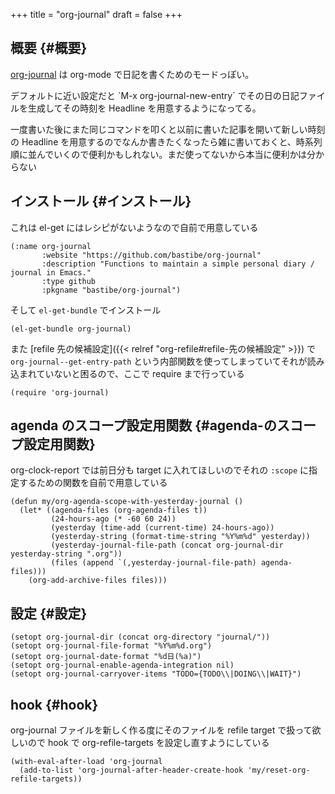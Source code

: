 +++
title = "org-journal"
draft = false
+++

## 概要 {#概要}

[org-journal](https://github.com/bastibe/org-journal) は org-mode で日記を書くためのモードっぽい。

デフォルトに近い設定だと
\`M-x org-journal-new-entry\` でその日の日記ファイルを生成してその時刻を Headline を用意するようになってる。

一度書いた後にまた同じコマンドを叩くと以前に書いた記事を開いて新しい時刻の Headline を用意するのでなんか書きたくなったら雑に書いておくと、時系列順に並んでいくので便利かもしれない。まだ使ってないから本当に便利かは分からない


## インストール {#インストール}

これは el-get にはレシピがないようなので自前で用意している

```emacs-lisp
(:name org-journal
       :website "https://github.com/bastibe/org-journal"
       :description "Functions to maintain a simple personal diary / journal in Emacs."
       :type github
       :pkgname "bastibe/org-journal")
```

そして `el-get-bundle` でインストール

```emacs-lisp
(el-get-bundle org-journal)
```

また [refile 先の候補設定]({{< relref "org-refile#refile-先の候補設定" >}}) で `org-journal--get-entry-path` という内部関数を使ってしまっていてそれが読み込まれていないと困るので、ここで require まで行っている

```emacs-lisp
(require 'org-journal)
```


## agenda のスコープ設定用関数 {#agenda-のスコープ設定用関数}

org-clock-report では前日分も target に入れてほしいのでそれの `:scope` に指定するための関数を自前で用意している

```emacs-lisp
(defun my/org-agenda-scope-with-yesterday-journal ()
  (let* ((agenda-files (org-agenda-files t))
         (24-hours-ago (* -60 60 24))
         (yesterday (time-add (current-time) 24-hours-ago))
         (yesterday-string (format-time-string "%Y%m%d" yesterday))
         (yesterday-journal-file-path (concat org-journal-dir yesterday-string ".org"))
         (files (append `(,yesterday-journal-file-path) agenda-files)))
    (org-add-archive-files files)))
```


## 設定 {#設定}

```emacs-lisp
(setopt org-journal-dir (concat org-directory "journal/"))
(setopt org-journal-file-format "%Y%m%d.org")
(setopt org-journal-date-format "%d日(%a)")
(setopt org-journal-enable-agenda-integration nil)
(setopt org-journal-carryover-items "TODO={TODO\\|DOING\\|WAIT}")
```


## hook {#hook}

org-journal ファイルを新しく作る度にそのファイルを refile target で扱って欲しいので
hook で org-refile-targets を設定し直すようにしている

```emacs-lisp
(with-eval-after-load 'org-journal
  (add-to-list 'org-journal-after-header-create-hook 'my/reset-org-refile-targets))
```
